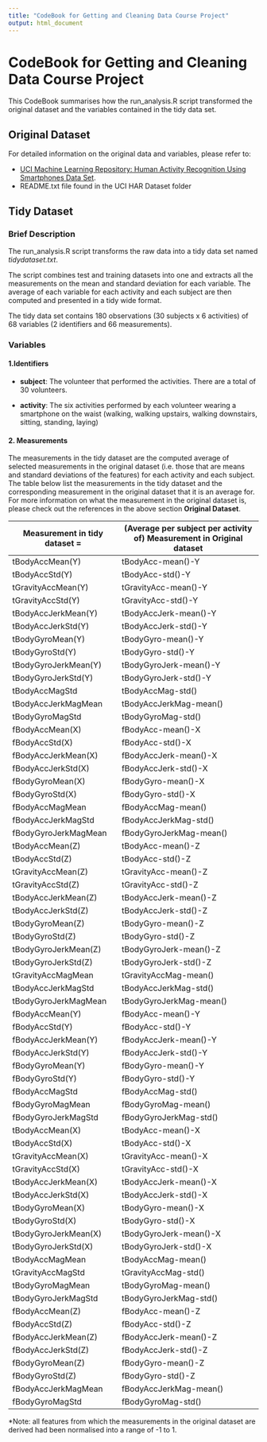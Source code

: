 ```yaml
---
title: "CodeBook for Getting and Cleaning Data Course Project"
output: html_document
---
```


# CodeBook for Getting and Cleaning Data Course Project

This CodeBook summarises how the run_analysis.R script transformed the original dataset and the variables contained in the tidy data set.  

## Original Dataset
For detailed information on the original data and variables, please refer to:  

* [UCI Machine Learning Repository: Human Activity Recognition Using Smartphones Data Set](http://archive.ics.uci.edu/ml/datasets/Human+Activity+Recognition+Using+Smartphones).  
* README.txt file found in the UCI HAR Dataset folder

## Tidy Dataset

### Brief Description
The run_analysis.R script transforms the raw data into a tidy data set named *tidydataset.txt*.

The script combines test and training datasets into one and extracts all the measurements on the mean and standard deviation for each variable. The average of each variable for each activity and each subject are then computed and presented in a tidy wide format.

The tidy data set contains 180 observations (30 subjects x 6 activities) of 68 variables (2 identifiers and 66 measurements).

### Variables

#### 1.Identifiers

* **subject**: The volunteer that performed the activities. There are a total of 30 volunteers.

* **activity**: The six activities performed by each volunteer wearing a smartphone on the waist (walking, walking upstairs, walking downstairs, sitting, standing, laying)
  
#### 2. Measurements

The measurements in the tidy dataset are the computed average of selected measurements in the original dataset (i.e. those that are means and standard deviations of the features) for each activity and each subject. The table below list the measurements in the tidy dataset and the corresponding measurement in the original dataset that it is an average for. For more information on what the measurement in the original dataset is, please check out the references in the above section **Original Dataset**.

Measurement in tidy dataset = | (Average per subject per activity of) Measurement in Original dataset  
---------------------------  | ---------------------------------
tBodyAccMean(Y) | tBodyAcc-mean()-Y
tBodyAccStd(Y)  | tBodyAcc-std()-Y  
tGravityAccMean(Y)  | tGravityAcc-mean()-Y  
tGravityAccStd(Y) | tGravityAcc-std()-Y  
tBodyAccJerkMean(Y) | tBodyAccJerk-mean()-Y  
tBodyAccJerkStd(Y)  | tBodyAccJerk-std()-Y  
tBodyGyroMean(Y)  | tBodyGyro-mean()-Y  
tBodyGyroStd(Y) | tBodyGyro-std()-Y  
tBodyGyroJerkMean(Y) | tBodyGyroJerk-mean()-Y
tBodyGyroJerkStd(Y)	| tBodyGyroJerk-std()-Y
tBodyAccMagStd | tBodyAccMag-std()
tBodyAccJerkMagMean |	tBodyAccJerkMag-mean()
tBodyGyroMagStd |	tBodyGyroMag-std()
fBodyAccMean(X)	| fBodyAcc-mean()-X
fBodyAccStd(X) |	fBodyAcc-std()-X
fBodyAccJerkMean(X)	| fBodyAccJerk-mean()-X
fBodyAccJerkStd(X) |	fBodyAccJerk-std()-X
fBodyGyroMean(X) |	fBodyGyro-mean()-X
fBodyGyroStd(X)	| fBodyGyro-std()-X
fBodyAccMagMean |	fBodyAccMag-mean()
fBodyAccJerkMagStd  |	fBodyAccJerkMag-std()
fBodyGyroJerkMagMean |	fBodyGyroJerkMag-mean()
tBodyAccMean(Z)	| tBodyAcc-mean()-Z
tBodyAccStd(Z) |	tBodyAcc-std()-Z
tGravityAccMean(Z) |	tGravityAcc-mean()-Z
tGravityAccStd(Z)	| tGravityAcc-std()-Z
tBodyAccJerkMean(Z)	| tBodyAccJerk-mean()-Z
tBodyAccJerkStd(Z) |	tBodyAccJerk-std()-Z
tBodyGyroMean(Z) |	tBodyGyro-mean()-Z
tBodyGyroStd(Z) |	tBodyGyro-std()-Z
tBodyGyroJerkMean(Z) |	tBodyGyroJerk-mean()-Z
tBodyGyroJerkStd(Z)	| tBodyGyroJerk-std()-Z
tGravityAccMagMean |	tGravityAccMag-mean()
tBodyAccJerkMagStd | tBodyAccJerkMag-std()
tBodyGyroJerkMagMean |	tBodyGyroJerkMag-mean()
fBodyAccMean(Y) |	fBodyAcc-mean()-Y
fBodyAccStd(Y) |	fBodyAcc-std()-Y
fBodyAccJerkMean(Y)	| fBodyAccJerk-mean()-Y
fBodyAccJerkStd(Y)	| fBodyAccJerk-std()-Y
fBodyGyroMean(Y)	| fBodyGyro-mean()-Y
fBodyGyroStd(Y)	| fBodyGyro-std()-Y
fBodyAccMagStd	| fBodyAccMag-std()
fBodyGyroMagMean	| fBodyGyroMag-mean()
fBodyGyroJerkMagStd	| fBodyGyroJerkMag-std()
tBodyAccMean(X) | tBodyAcc-mean()-X
tBodyAccStd(X)	| tBodyAcc-std()-X
tGravityAccMean(X)	| tGravityAcc-mean()-X
tGravityAccStd(X)	| tGravityAcc-std()-X
tBodyAccJerkMean(X)	| tBodyAccJerk-mean()-X
tBodyAccJerkStd(X) |	tBodyAccJerk-std()-X
tBodyGyroMean(X)	| tBodyGyro-mean()-X
tBodyGyroStd(X)	| tBodyGyro-std()-X
tBodyGyroJerkMean(X) |	tBodyGyroJerk-mean()-X
tBodyGyroJerkStd(X)	| tBodyGyroJerk-std()-X
tBodyAccMagMean	| tBodyAccMag-mean()
tGravityAccMagStd	| tGravityAccMag-std()
tBodyGyroMagMean  |	tBodyGyroMag-mean()
tBodyGyroJerkMagStd |	tBodyGyroJerkMag-std()
fBodyAccMean(Z) |	fBodyAcc-mean()-Z
fBodyAccStd(Z)  |	fBodyAcc-std()-Z
fBodyAccJerkMean(Z)	| fBodyAccJerk-mean()-Z
fBodyAccJerkStd(Z)	| fBodyAccJerk-std()-Z
fBodyGyroMean(Z)	| fBodyGyro-mean()-Z
fBodyGyroStd(Z)	  | fBodyGyro-std()-Z
fBodyAccJerkMagMean	| fBodyAccJerkMag-mean()
fBodyGyroMagStd	| fBodyGyroMag-std()

*Note: all features from which the measurements in the original dataset are derived had been normalised into a range of -1 to 1. 

 

